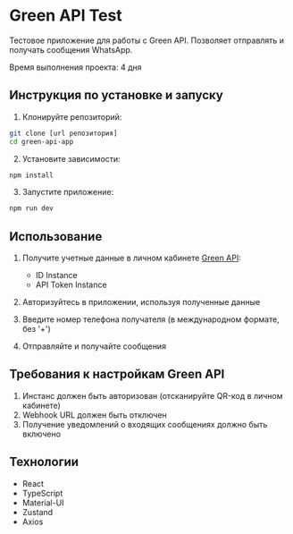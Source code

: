 # Green API Test

Тестовое приложение для работы с Green API. Позволяет отправлять и получать сообщения WhatsApp.

Время выполнения проекта: 4 дня

## Инструкция по установке и запуску

1. Клонируйте репозиторий:

```bash
git clone [url репозитория]
cd green-api-app
```

2. Установите зависимости:

```bash
npm install
```

3. Запустите приложение:

```bash
npm run dev
```

## Использование

1. Получите учетные данные в личном кабинете [Green API](https://green-api.com/):

   - ID Instance
   - API Token Instance

2. Авторизуйтесь в приложении, используя полученные данные

3. Введите номер телефона получателя (в международном формате, без '+')

4. Отправляйте и получайте сообщения

## Требования к настройкам Green API

1. Инстанс должен быть авторизован (отсканируйте QR-код в личном кабинете)
2. Webhook URL должен быть отключен
3. Получение уведомлений о входящих сообщениях должно быть включено

## Технологии

- React
- TypeScript
- Material-UI
- Zustand
- Axios
